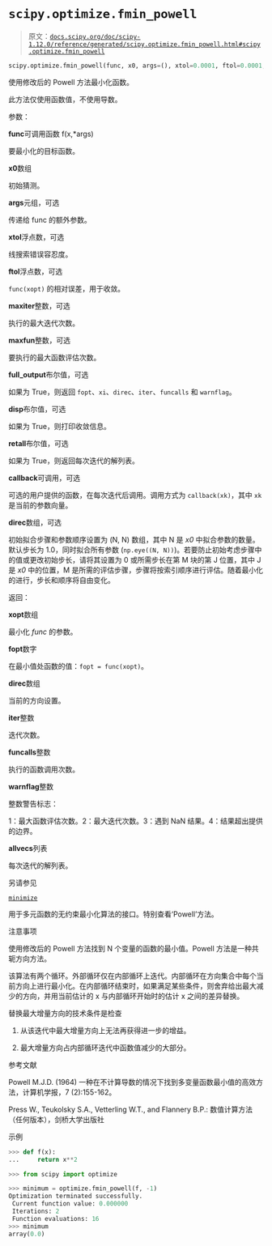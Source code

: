 # `scipy.optimize.fmin_powell`

> 原文：[`docs.scipy.org/doc/scipy-1.12.0/reference/generated/scipy.optimize.fmin_powell.html#scipy.optimize.fmin_powell`](https://docs.scipy.org/doc/scipy-1.12.0/reference/generated/scipy.optimize.fmin_powell.html#scipy.optimize.fmin_powell)

```py
scipy.optimize.fmin_powell(func, x0, args=(), xtol=0.0001, ftol=0.0001, maxiter=None, maxfun=None, full_output=0, disp=1, retall=0, callback=None, direc=None)
```

使用修改后的 Powell 方法最小化函数。

此方法仅使用函数值，不使用导数。

参数：

**func**可调用函数 f(x,*args)

要最小化的目标函数。

**x0**数组

初始猜测。

**args**元组，可选

传递给 func 的额外参数。

**xtol**浮点数，可选

线搜索错误容忍度。

**ftol**浮点数，可选

`func(xopt)` 的相对误差，用于收敛。

**maxiter**整数，可选

执行的最大迭代次数。

**maxfun**整数，可选

要执行的最大函数评估次数。

**full_output**布尔值，可选

如果为 True，则返回 `fopt`、`xi`、`direc`、`iter`、`funcalls` 和 `warnflag`。

**disp**布尔值，可选

如果为 True，则打印收敛信息。

**retall**布尔值，可选

如果为 True，则返回每次迭代的解列表。

**callback**可调用，可选

可选的用户提供的函数，在每次迭代后调用。调用方式为 `callback(xk)`，其中 `xk` 是当前的参数向量。

**direc**数组，可选

初始拟合步骤和参数顺序设置为 (N, N) 数组，其中 N 是 *x0* 中拟合参数的数量。默认步长为 1.0，同时拟合所有参数 (`np.eye((N, N))`)。若要防止初始考虑步骤中的值或更改初始步长，请将其设置为 0 或所需步长在第 M 块的第 J 位置，其中 J 是 *x0* 中的位置，M 是所需的评估步骤，步骤将按索引顺序进行评估。随着最小化的进行，步长和顺序将自由变化。

返回：

**xopt**数组

最小化 *func* 的参数。

**fopt**数字

在最小值处函数的值：`fopt = func(xopt)`。

**direc**数组

当前的方向设置。

**iter**整数

迭代次数。

**funcalls**整数

执行的函数调用次数。

**warnflag**整数

整数警告标志：

1：最大函数评估次数。2：最大迭代次数。3：遇到 NaN 结果。4：结果超出提供的边界。

**allvecs**列表

每次迭代的解列表。

另请参见

[`minimize`](https://docs.scipy.org/doc/scipy-1.12.0/reference/generated/scipy.optimize.minimize.html#scipy.optimize.minimize)

用于多元函数的无约束最小化算法的接口。特别查看‘Powell’方法。

注意事项

使用修改后的 Powell 方法找到 N 个变量的函数的最小值。Powell 方法是一种共轭方向方法。

该算法有两个循环。外部循环仅在内部循环上迭代。内部循环在方向集合中每个当前方向上进行最小化。在内部循环结束时，如果满足某些条件，则舍弃给出最大减少的方向，并用当前估计的 x 与内部循环开始时的估计 x 之间的差异替换。

替换最大增量方向的技术条件是检查

1.  从该迭代中最大增量方向上无法再获得进一步的增益。

1.  最大增量方向占内部循环迭代中函数值减少的大部分。

参考文献

Powell M.J.D. (1964) 一种在不计算导数的情况下找到多变量函数最小值的高效方法，计算机学报，7 (2):155-162。

Press W., Teukolsky S.A., Vetterling W.T., and Flannery B.P.: 数值计算方法（任何版本），剑桥大学出版社

示例

```py
>>> def f(x):
...     return x**2 
```

```py
>>> from scipy import optimize 
```

```py
>>> minimum = optimize.fmin_powell(f, -1)
Optimization terminated successfully.
 Current function value: 0.000000
 Iterations: 2
 Function evaluations: 16
>>> minimum
array(0.0) 
```

